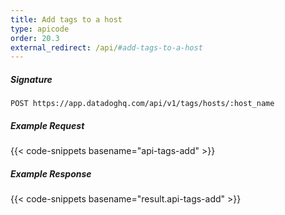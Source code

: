 ```yaml
---
title: Add tags to a host
type: apicode
order: 20.3
external_redirect: /api/#add-tags-to-a-host
---
```


##### Signature
`POST https://app.datadoghq.com/api/v1/tags/hosts/:host_name`
##### Example Request
{{< code-snippets basename="api-tags-add" >}}
##### Example Response
{{< code-snippets basename="result.api-tags-add" >}}